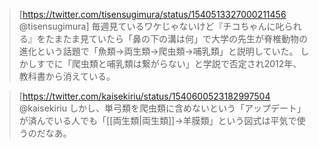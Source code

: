 
> [https://twitter.com/tisensugimura/status/1540513327000211456 @tisensugimura]
> 毎週見ているワケじゃないけど『チコちゃんに叱られる』をたまたま見ていたら「鼻の下の溝は何」で大学の先生が脊椎動物の進化という話題で「魚類→両生類→爬虫類→哺乳類」と説明していた。
> しかしすでに「爬虫類と哺乳類は繋がらない」と学説で否定され2012年、教科書から消えている。


> [https://twitter.com/kaisekiriu/status/1540600523182997504 @kaisekiriu
> しかし、単弓類を爬虫類に含めないという「アップデート」が済んでいる人でも「[[両生類|両生類]]→羊膜類」という図式は平気で使うのだなあ。

